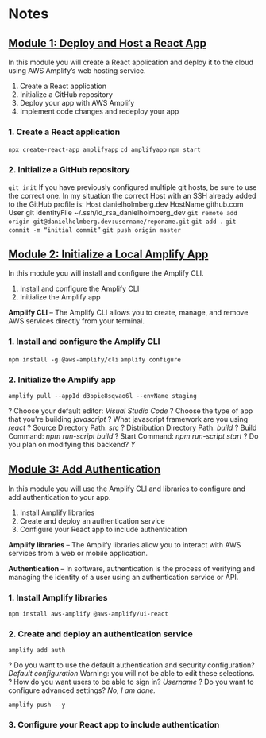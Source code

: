 # Notes

## [Module 1: Deploy and Host a React App](https://aws.amazon.com/getting-started/hands-on/build-react-app-amplify-graphql/module-one/?e=gs2020&p=build-a-react-app-intro)

In this module you will create a React application and deploy it to the cloud using AWS Amplify’s web hosting service.

  1. Create a React application
  2. Initialize a GitHub repository
  3. Deploy your app with AWS Amplify
  4. Implement code changes and redeploy your app

### 1. Create a React application
```npx create-react-app amplifyapp```
```cd amplifyapp```
```npm start```

### 2. Initialize a GitHub repository
```git init```
If you have previously configured multiple git hosts, be sure to use the correct one. In my situation the correct Host with an SSH already added to the GitHub profile is:
  Host danielholmberg.dev
    HostName github.com
    User git
    IdentityFile ~/.ssh/id_rsa_danielholmberg_dev
```git remote add origin git@danielholmberg.dev:username/reponame.git```
```git add .```
```git commit -m “initial commit”```
```git push origin master```

## [Module 2: Initialize a Local Amplify App](https://aws.amazon.com/getting-started/hands-on/build-react-app-amplify-graphql/module-two/)

In this module you will install and configure the Amplify CLI.

  1. Install and configure the Amplify CLI
  2. Initialize the Amplify app

**Amplify CLI** – The Amplify CLI allows you to create, manage, and remove AWS services directly from your terminal.

### 1. Install and configure the Amplify CLI
```npm install -g @aws-amplify/cli```
```amplify configure```

### 2. Initialize the Amplify app
```amplify pull --appId d3bpie8sqvao6l --envName staging```

? Choose your default editor: *Visual Studio Code*
? Choose the type of app that you're building *javascript*
? What javascript framework are you using *react*
? Source Directory Path:  *src*
? Distribution Directory Path: *build*
? Build Command:  *npm run-script build*
? Start Command: *npm run-script start*
? Do you plan on modifying this backend? *Y*

## [Module 3: Add Authentication](https://aws.amazon.com/getting-started/hands-on/build-react-app-amplify-graphql/module-three/)

In this module you will use the Amplify CLI and libraries to configure and add authentication to your app.

  1. Install Amplify libraries
  2. Create and deploy an authentication service
  3. Configure your React app to include authentication

**Amplify libraries** – The Amplify libraries allow you to interact with AWS services from a web or mobile application.

**Authentication** – In software, authentication is the process of verifying and managing the identity of a user using an authentication service or API.

### 1. Install Amplify libraries
```npm install aws-amplify @aws-amplify/ui-react```

### 2. Create and deploy an authentication service
```amplify add auth```

? Do you want to use the default authentication and security configuration? *Default configuration*
Warning: you will not be able to edit these selections.
? How do you want users to be able to sign in? *Username*
? Do you want to configure advanced settings? *No, I am done.*

```amplify push --y```

### 3. Configure your React app to include authentication

